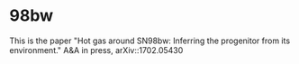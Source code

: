 # 98bw

This is the paper "Hot gas around SN98bw: Inferring the progenitor from its environment." A&A in press, arXiv::1702.05430 
